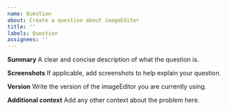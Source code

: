```yaml
---
name: Question
about: Create a question about imageEditor
title: ''
labels: Question
assignees: ''
---
```


<!--
  To make it easier for us to help you, please include as much useful information as possible.

  Useful Links:
  - tutorial: https://github.com/TheBrandwick/tui.image-editor/tree/master/docs
  - API/Example: https://nhn.github.io/tui.image-editor/latest

  Before opening a new issue, please search existing issues https://github.com/TheBrandwick/tui.image-editor/issues
-->

**Summary**
A clear and concise description of what the question is.

**Screenshots**
If applicable, add screenshots to help explain your question.

**Version**
Write the version of the imageEditor you are currently using.

**Additional context**
Add any other context about the problem here.
